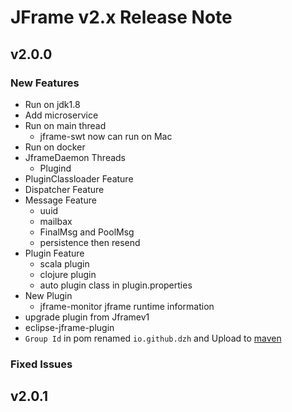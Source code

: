 JFrame v2.x Release Note
===================================

## v2.0.0
### New Features
* Run on jdk1.8
* Add microservice
* Run on main thread
	* jframe-swt now can run on Mac
* Run on docker
* JframeDaemon Threads
	* Plugind
* PluginClassloader Feature
* Dispatcher Feature
* Message Feature
	* uuid 
	* mailbax
	* FinalMsg and PoolMsg
	* persistence then resend
* Plugin Feature
	* scala plugin
	* clojure plugin
	* auto plugin class in plugin.properties
* New Plugin
	* jframe-monitor jframe runtime information
* upgrade plugin from Jframev1
* eclipse-jframe-plugin
* `Group Id` in pom renamed  `io.github.dzh` and Upload to [maven](http://search.maven.org/#search%7Cga%7C1%7Cjframe)

### Fixed Issues


## v2.0.1